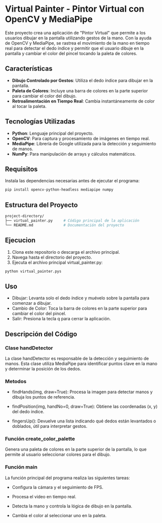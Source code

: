 # Virtual Painter - Pintor Virtual con OpenCV y MediaPipe

Este proyecto crea una aplicación de "Pintor Virtual" que permite a los usuarios dibujar en la pantalla utilizando gestos de la mano. Con la ayuda de OpenCV y MediaPipe, se rastrea el movimiento de la mano en tiempo real para detectar el dedo índice y permitir que el usuario dibuje en la pantalla y cambiar el color del pincel tocando la paleta de colores.

## Características

- **Dibujo Controlado por Gestos**: Utiliza el dedo índice para dibujar en la pantalla.
- **Paleta de Colores**: Incluye una barra de colores en la parte superior para cambiar el color del dibujo.
- **Retroalimentación en Tiempo Real**: Cambia instantáneamente de color al tocar la paleta.

## Tecnologías Utilizadas

- **Python**: Lenguaje principal del proyecto.
- **OpenCV**: Para captura y procesamiento de imágenes en tiempo real.
- **MediaPipe**: Librería de Google utilizada para la detección y seguimiento de manos.
- **NumPy**: Para manipulación de arrays y cálculos matemáticos.

## Requisitos

Instala las dependencias necesarias antes de ejecutar el programa:

```bash
pip install opencv-python-headless mediapipe numpy

```

## Estructura del Proyecto

```bash
project-directory/
├── virtual_painter.py     # Código principal de la aplicación
└── README.md              # Documentación del proyecto
```

## Ejecucion
1. Clona este repositorio o descarga el archivo principal.
2. Navega hasta el directorio del proyecto.
3. Ejecuta el archivo principal virtual_painter.py:

```bash
python virtual_painter.pys
```

## Uso
* Dibujar: Levanta solo el dedo índice y muévelo sobre la pantalla para comenzar a dibujar.
* Cambio de Color: Toca la barra de colores en la parte superior para cambiar el color del pincel.
* Salir: Presiona la tecla q para cerrar la aplicación.


## Descripción del Código
### Clase handDetector

La clase handDetector es responsable de la detección y seguimiento de manos. Esta clase utiliza MediaPipe para identificar puntos clave en la mano y determinar la posición de los dedos.

### Metodos
* findHands(img, draw=True): Procesa la imagen para detectar manos y dibuja los puntos de referencia.

* findPosition(img, handNo=0, draw=True): Obtiene las coordenadas (x, y) del dedo índice.

* fingersUp(): Devuelve una lista indicando qué dedos están levantados o doblados, útil para interpretar gestos.

### Función create_color_palette
Genera una paleta de colores en la parte superior de la pantalla, lo que permite al usuario seleccionar colores para el dibujo.

### Función main

La función principal del programa realiza las siguientes tareas:

* Configura la cámara y el seguimiento de FPS.

* Procesa el video en tiempo real.

* Detecta la mano y controla la lógica de dibujo en la pantalla.

* Cambia el color al seleccionar uno en la paleta.

